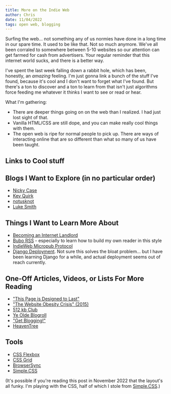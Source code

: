 ```yaml
---
title: More on the Indie Web
author: Chris
date: 11/04/2022
tags: open web, blogging
---
```


Surfing the web... not something any of us normies have done in a long time in our spare time. It used to be like that. Not so much anymore. We've all been corraled to somewhere between 5-10 websites so our attention can get farmed for cash from advertisers. Your regular reminder that this internet world sucks, and there is a better way.

I've spent the last week falling down a rabbit hole, which has been, honestly, an *amazing* feeling. I'm just gonna link a bunch of the stuff I've found, because it's cool and I don't want to forget what I've found. But there's a ton to discover and a ton to learn from that isn't just algorithms force feeding me whatever it thinks I want to see or read or hear.

What I'm gathering:

- There are deeper things going on on the web than I realized. I had just lost sight of that.
- Vanilla HTML/CSS are still dope, and you can make really cool things with them.
- The open web is ripe for normal people to pick up. There are ways of interacting online that are so different than what so many of us have been taught.



## Links to Cool stuff
## Blogs I Want to Explore (in no particular order)
- [Nicky Case](https://ncase.me/)
- [Kev Quirk](https://kevquirk.com/)
- [notusknot](https://notusknot.com/)
- [Luke Smith](https://lukesmith.xyz/)

## Things I Want to Learn More About
- [Becoming an Internet Landlord](https://landchad.net/)
- [Bubo RSS](https://george.mand.is/2019/11/introducing-bubo-rss-an-absurdly-minimalist-rss-feed-reader/) - especially to learn how to build my own reader in this style
- [IndieWeb Micropub Protocol](https://micropub.spec.indieweb.org/#create)
- [Django Deployment](https://mattsegal.dev/simple-django-deployment-1.html). Not sure this solves the bloat problem... but I have been learning Django for a while, and actual deployment seems out of reach currently.

## One-Off Articles, Videos, or Lists For More Reading
- ["This Page is Designed to Last"](https://jeffhuang.com/designed_to_last/)
- ["The Website Obesity Crisis" (2015)](https://www.youtube.com/watch?v=iYpl0QVCr6U)
- [512 kb Club](https://512kb.club/)
- [Ye Olde Blogroll](https://blogroll.org/)
- ["Get Blogging!"](https://getblogging.org/)
- [HeavenTree](https://heaventree.xyz/)

## Tools
- [CSS Flexbox](https://flexbox.malven.co/)
- [CSS Grid](https://grid.malven.co/)
- [BrowserSync](https://browsersync.io/#install)
- [Simple.CSS](https://github.com/kevquirk/simple.css/blob/main/simple.css)

(It's possible if you're reading this post in November 2022 that the layout's all funky. I'm playing with the CSS, half of which I stole from [Simple.CSS](https://simplecss.org/).)
